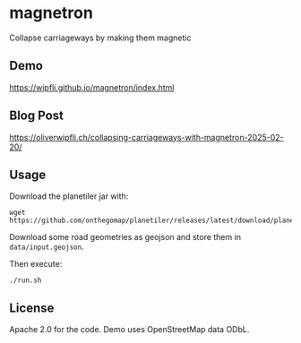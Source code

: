 # magnetron
Collapse carriageways by making them magnetic

## Demo

https://wipfli.github.io/magnetron/index.html

## Blog Post

https://oliverwipfli.ch/collapsing-carriageways-with-magnetron-2025-02-20/

## Usage

Download the planetiler jar with:

```
wget https://github.com/onthegomap/planetiler/releases/latest/download/planetiler.jar
```

Download some road geometries as geojson and store them in `data/input.geojson`.

Then execute:

```
./run.sh
```

## License

Apache 2.0 for the code. Demo uses OpenStreetMap data ODbL.

